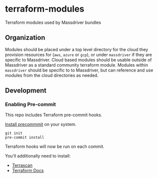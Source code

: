 # terraform-modules

Terraform modules used by Massdriver bundles

## Organization

Modules should be placed under a top level directory for the cloud they provision resources for (`aws`, `azure` or `gcp`), or under `massdriver` if they are specific to Massdriver. Cloud based modules should be usable outside of Massdriver as a standard community terraform module. Modules within `massdriver` should be specific to to Massdriver, but can reference and use modules from the cloud directories as needed.

## Development

### Enabling Pre-commit

This repo includes Terraform pre-commit hooks.

[Install precommmit](https://pre-commit.com/index.html#installation) on your system.

```shell
git init
pre-commit install
```

Terraform hooks will now be run on each commit.

You'll additionally need to install:

* [Terrascan](https://github.com/tenable/terrascan)
* [Terraform Docs](https://github.com/terraform-docs/terraform-docs)
